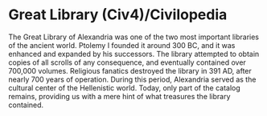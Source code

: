 # Great Library (Civ4)/Civilopedia

The Great Library of Alexandria was one of the two most important libraries of the ancient world. Ptolemy I founded it around 300 BC, and it was enhanced and expanded by his successors. The library attempted to obtain copies of all scrolls of any consequence, and eventually contained over 700,000 volumes. Religious fanatics destroyed the library in 391 AD, after nearly 700 years of operation. During this period, Alexandria served as the cultural center of the Hellenistic world. Today, only part of the catalog remains, providing us with a mere hint of what treasures the library contained.